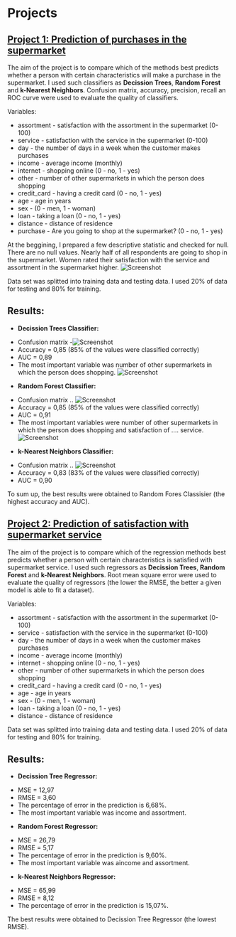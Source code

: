 # Projects


## [Project 1: Prediction of purchases in the supermarket](https://github.com/WiktoriaG12/projects/blob/main/Project1_Classification.ipynb)
The aim of the project is to compare which of the methods best predicts whether a person with certain characteristics will  make a purchase in the supermarket. I used such classifiers as **Decission Trees**, **Random Forest** and **k-Nearest Neighbors**. 
Confusion matrix, accuracy, precision, recall an ROC curve were used to evaluate the quality of classifiers. 

Variables:
* assortment - satisfaction with the assortment in the supermarket (0-100)
* service - satisfaction with the service in the supermarket (0-100)
* day - the number of days in a week when the customer makes purchases
* income - average income (monthly)
* internet - shopping online (0 - no, 1 - yes)
* other - number of other supermarkets in which the person does shopping
* credit_card - having a credit card (0 - no, 1 - yes)
* age - age in years
* sex - (0 - men, 1 - woman)
* loan - taking a loan (0 - no, 1 - yes)
* distance - distance of residence
* purchase - Are you going to shop at the supermarket? (0 - no, 1 - yes)

At the beggining, I prepared a few descriptive statistic and checked for null. There are no null values. Nearly half of all respondents are going to shop in the supermarket. Women rated their satisfaction with the service and assortment in the supermarket higher.
![Screenshot](https://github.com/WiktoriaG12/projects/blob/main/images/purchase\)sex.png)

Data set was splitted into training data and testing data. I used 20% of data for testing and 80% for training. 
## Results: 
* **Decission Trees Classifier:**
- Confusion matrix
-![Screenshot](https://github.com/WiktoriaG12/projects/blob/main/images/cm_dt.png)
- Accuracy = 0,85 (85% of the values were classified correctly)
- AUC = 0,89
- The most important variable was number of other supermarkets in which the person does shopping.
![Screenshot](https://github.com/WiktoriaG12/projects/blob/main/images/fi_dt.png)

* **Random Forest Classifier:**
- Confusion matrix
..
![Screenshot](https://github.com/WiktoriaG12/projects/blob/main/images/cm_rm.png)
- Accuracy = 0,85 (85% of the values were classified correctly)
- AUC = 0,91
- The most important variables were number of other supermarkets in which the person does shopping and satisfaction of 
.... service.
![Screenshot](https://github.com/WiktoriaG12/projects/blob/main/images/fi_rf.png)

* **k-Nearest Neighbors Classifier:**
- Confusion matrix
..
![Screenshot](https://github.com/WiktoriaG12/projects/blob/main/images/cm_kn.png)
- Accuracy = 0,83 (83% of the values were classified correctly)
- AUC = 0,90

To sum up, the best results were obtained to Random Fores Classisier (the highest accuracy and AUC). 


## [Project 2: Prediction of satisfaction with supermarket service](https://github.com/WiktoriaG12/projects/blob/main/Project2_Regression.ipynb)
The aim of the project is to compare which of the regression methods best predicts whether a person with certain characteristics is satisfied with supermarket service. I used such regressors as **Decission Trees**, **Random Forest** and **k-Nearest Neighbors**. 
Root mean square error were used to evaluate the quality of regressors (the lower the RMSE, the better a given model is able to fit a dataset).

Variables:
* assortment - satisfaction with the assortment in the supermarket (0-100)
* service - satisfaction with the service in the supermarket (0-100)
* day - the number of days in a week when the customer makes purchases
* income - average income (monthly)
* internet - shopping online (0 - no, 1 - yes)
* other - number of other supermarkets in which the person does shopping
* credit_card - having a credit card (0 - no, 1 - yes)
* age - age in years
* sex - (0 - men, 1 - woman)
* loan - taking a loan (0 - no, 1 - yes)
* distance - distance of residence

Data set was splitted into training data and testing data. I used 20% of data for testing and 80% for training. 

## Results: 
* **Decission Tree Regressor:**
- MSE = 12,97
- RMSE = 3,60
- The percentage of error in the prediction is 6,68%.
- The most important variable was income and assortment.
* **Random Forest Regressor:**
- MSE = 26,79
- RMSE = 5,17
- The percentage of error in the prediction is 9,60%.
- The most important variable was aincome and assortment.
* **k-Nearest Neighbors Regressor:**
- MSE = 65,99
- RMSE = 8,12
- The percentage of error in the prediction is 15,07%.

The best results were obtained to Decission Tree Regressor (the lowest RMSE).

